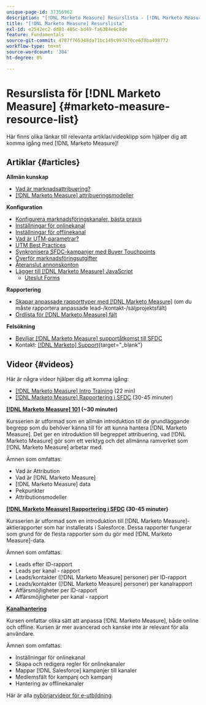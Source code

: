 ```yaml
---
unique-page-id: 37356962
description: "[!DNL Marketo Measure] Resurslista - [!DNL Marketo Measure]"
title: "[!DNL Marketo Measure] Resurslista"
exl-id: e2542ec2-dd83-405c-bd49-fa6384e6c8de
feature: Fundamentals
source-git-commit: 4787f765348da71bc149c997470ce678ba498772
workflow-type: tm+mt
source-wordcount: '304'
ht-degree: 0%

---
```


# Resurslista för [!DNL Marketo Measure] {#marketo-measure-resource-list}

Här finns olika länkar till relevanta artiklar/videoklipp som hjälper dig att komma igång med [!DNL Marketo Measure]!

## Artiklar {#articles}

**Allmän kunskap**

* [Vad är marknadsattribuering?](/help/introduction-to-marketo-measure/overview-resources/marketing-attribution.md)
* [[!DNL Marketo Measure] attribueringsmodeller](/help/introduction-to-marketo-measure/overview-resources/marketo-measure-attribution-models.md)

**Konfiguration**

* [Konfigurera marknadsföringskanaler, bästa praxis](/help/channel-tracking-and-setup/online-channels/marketing-channels-and-subchannels.md)
* [Inställningar för onlinekanal](/help/channel-tracking-and-setup/online-channels/online-custom-channel-setup.md)
* [Inställningar för offlinekanal](/help/channel-tracking-and-setup/offline-channels/offline-custom-channel-setup.md)
* [Vad är UTM-parametrar?](/help/channel-tracking-and-setup/online-channels/utm-parameters.md)
* [UTM Best Practices](/help/channel-tracking-and-setup/online-channels/best-practices-for-setting-up-utm-parameters.md)
* [Synkronisera SFDC-kampanjer med Buyer Touchpoints](/help/channel-tracking-and-setup/offline-channels/legacy-processes/campaigns-and-campaign-members.md)
* [Överför marknadsföringsutgifter](/help/marketing-spend/spend-management/marketing-channel-costs.md#uploading-marketing-costs)
* [Återanslut annonskonton](/help/api-connections/utilizing-marketo-measures-api-connections/reauthorizing-connected-accounts.md)
* [Lägger till [!DNL Marketo Measure] JavaScript](/help/marketo-measure-tracking/setting-up-tracking/adding-marketo-measure-script.md)
   * [Uteslut Forms](/help/marketo-measure-tracking/setting-up-tracking/excluding-marketo-measure-from-specific-forms.md)

**Rapportering**

* [Skapar anpassade rapporttyper med  [!DNL Marketo Measure]](/help/marketo-measure-salesforce-reporting/new-report-types/creating-custom-marketo-measure-report-types.md) (om du måste rapportera anpassade lead-/kontakt-/säljprojektsfält)
* [Ordlista för  [!DNL Marketo Measure] fält](/help/introduction-to-marketo-measure/overview-resources/glossary-of-marketo-measure-fields.md)

**Felsökning**

* [Beviljar  [!DNL Marketo Measure] supportåtkomst till SFDC](/help/miscellaneous/other-related-resources/granting-salesforce-access-to-marketo-measure-support.md)
* Kontakt: [[!DNL Marketo] Support](https://nation.marketo.com/t5/support/ct-p/Support){target="_blank"}

## Videor {#videos}

Här är några videor    hjälper dig att komma igång:

* [[!DNL Marketo Measure] Intro Training](https://share.vidyard.com/watch/Pb4DuWJwtFgw3jUBDGneb4?) (22 min)
* [[!DNL Marketo Measure] Rapportering i SFDC](https://experienceleague.adobe.com/docs/marketo-learn/tutorials/overview.html) (30-45 minuter)

**[[!DNL Marketo Measure] 101](https://experienceleague.adobe.com/docs/marketo-learn/tutorials/overview.html) (~30 minuter)**

Kursserien är utformad som en allmän introduktion till de grundläggande begrepp som du behöver känna till för att kunna hantera [!DNL Marketo Measure]. Det ger en introduktion till begreppet attribuering, vad [!DNL Marketo Measure] gör som ett verktyg och det allmänna ramverket som [!DNL Marketo Measure] arbetar med.

Ämnen som omfattas:

* Vad är Attribution
* Vad är [!DNL Marketo Measure]
* [!DNL Marketo Measure] data
* Pekpunkter
* Attributionsmodeller

**[[!DNL Marketo Measure] Rapportering i SFDC](https://experienceleague.adobe.com/docs/marketo-learn/tutorials/overview.html) (30-45 minuter)**

Kursserien är utformad som en introduktion till [!DNL Marketo Measure]-aktierapporter som har installerats i Salesforce. Dessa rapporter fungerar som grund för de flesta rapporter som du gör med [!DNL Marketo Measure]-data.

Ämnen som omfattas:

* Leads efter ID-rapport
* Leads per kanal - rapport
* Leads/kontakter ([!DNL Marketo Measure] personer) per ID-rapport
* Leads/kontakter ([!DNL Marketo Measure] personer) per kanalrapport
* Affärsmöjligheter per ID-rapport
* Affärsmöjligheter per kanal - rapport

**[Kanalhantering](https://experienceleague.adobe.com/docs/marketo-learn/tutorials/overview.html)**

Kursen omfattar olika sätt att anpassa [!DNL Marketo Measure], både online och offline. Kursen är mer avancerad och kanske inte är relevant för alla användare.

Ämnen som omfattas:

* Inställningar för onlinekanal
* Skapa och redigera regler för onlinekanaler
* Mappar [!DNL Salesforce] kampanjer till kanaler
* Medlemsfält för kampanj och kampanj
* Hantering av offlinekanaler

Här är alla [nybörjarvideor för e-utbildning](https://experienceleague.adobe.com/docs/marketo-learn/tutorials/overview.html).
